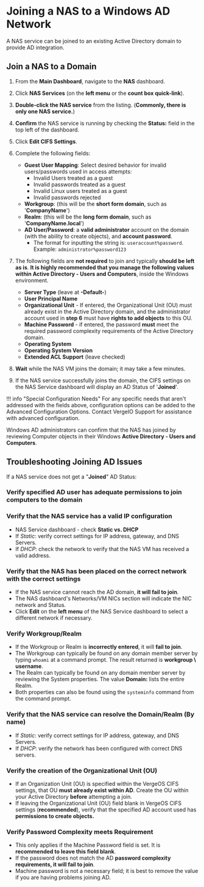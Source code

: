 # Joining a NAS to a Windows AD Network

A NAS service can be joined to an existing Active Directory domain to provide AD integration.

## Join a NAS to a Domain

1. From the **Main Dashboard**, navigate to the **NAS** dashboard.
2. Click **NAS Services** (on the **left menu** or the **count box quick-link**).
3. **Double-click the NAS service** from the listing. (**Commonly, there is only one NAS service.**)
4. **Confirm** the NAS service is running by checking the **Status:** field in the top left of the dashboard.
5. Click **Edit CIFS Settings**.
6. Complete the following fields:

    - **Guest User Mapping**: Select desired behavior for invalid users/passwords used in access attempts:
        - Invalid Users treated as a guest
        - Invalid passwords treated as a guest
        - Invalid Linux users treated as a guest
        - Invalid passwords rejected
    - **Workgroup**: (this will be the **short form domain**, such as '**CompanyName**')
    - **Realm**: (this will be the **long form domain**, such as '**CompanyName.local**')
    - **AD User/Password**: a **valid administrator** account on the domain (with the ability to create objects), and **account password**.
        - The format for inputting the string is: `useraccount%password`. Example: `administrator%password123`

7. The following fields are **not required** to join and typically **should be left as is**. **It is highly recommended that you manage the following values within Active Directory - Users and Computers**, inside the Windows environment.

    - **Server Type** (leave at **-Default-**)
    - **User Principal Name**
    - **Organizational Unit** - If entered, the Organizational Unit (OU) must already exist in the Active Directory domain, and the administrator account used in **step 6** must have **rights to add objects** to this OU.
    - **Machine Password** - if entered, the password **must** meet the required password complexity requirements of the Active Directory domain.
    - **Operating System**
    - **Operating System Version**
    - **Extended ACL Support** (leave checked)

8. **Wait** while the NAS VM joins the domain; it may take a few minutes.
9. If the NAS service successfully joins the domain, the CIFS settings on the NAS Service dashboard will display an AD Status of '**Joined**'.

!!! info "Special Configuration Needs"
    For any specific needs that aren't addressed with the fields above, configuration options can be added to the Advanced Configuration Options. Contact VergeIO Support for assistance with advanced configuration.

Windows AD administrators can confirm that the NAS has joined by reviewing Computer objects in their Windows **Active Directory - Users and Computers**.

## Troubleshooting Joining AD Issues

If a NAS service does not get a "**Joined**" AD Status:

### Verify specified AD user has adequate permissions to join computers to the domain

### Verify that the NAS service has a valid IP configuration

- NAS Service dashboard - check **Static vs. DHCP**
- If *Static*: verify correct settings for IP address, gateway, and DNS Servers.
- If *DHCP*: check the network to verify that the NAS VM has received a valid address.

### Verify that the NAS has been placed on the correct network with the correct settings

- If the NAS service cannot reach the AD domain, **it will fail to join**.
- The NAS dashboard's Networks/VM NICs section will indicate the NIC network and Status.
- Click **Edit** on the **left menu** of the NAS Service dashboard to select a different network if necessary.

### Verify Workgroup/Realm

- If the Workgroup or Realm is **incorrectly entered**, it will **fail to join**.
- The Workgroup can typically be found on any domain member server by typing `whoami` at a command prompt. The result returned is **workgroup \ username**.
- The Realm can typically be found on any domain member server by reviewing the System properties. The value **Domain:** lists the entire Realm.
- Both properties can also be found using the `systeminfo` command from the command prompt.

### Verify that the NAS service can resolve the Domain/Realm (By name)

- If *Static*: verify correct settings for IP address, gateway, and DNS Servers.
- If *DHCP*: verify the network has been configured with correct DNS servers.

### Verify the creation of the Organizational Unit (OU)

- If an Organization Unit (OU) is specified within the VergeOS CIFS settings, that OU **must already exist within AD**. Create the OU within your Active Directory **before** attempting a join.
- If leaving the Organizational Unit (OU) field blank in VergeOS CIFS settings (**recommended**), verify that the specified AD account used has **permissions to create objects.**

### Verify Password Complexity meets Requirement

- This only applies if the Machine Password field is set. It is **recommended to leave this field blank**.
- If the password does not match the AD **password complexity requirements, it will fail to join**.
- Machine password is not a necessary field; it is best to remove the value if you are having problems joining AD.
